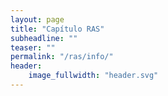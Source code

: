 ```yaml
---
layout: page
title: "Capítulo RAS"
subheadline: ""
teaser: ""
permalink: "/ras/info/"
header:
    image_fullwidth: "header.svg"
---
```

